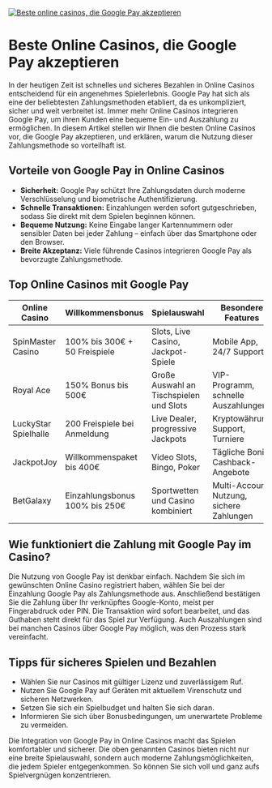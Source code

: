 [![Beste online casinos, die Google Pay akzeptieren](https://123-caf.pages.dev/gitsignup.png)](https://vrmoo.ru/Bt82HjjY)

<h1>Beste Online Casinos, die Google Pay akzeptieren</h1>  <p>In der heutigen Zeit ist schnelles und sicheres Bezahlen in Online Casinos entscheidend für ein angenehmes Spielerlebnis. Google Pay hat sich als eine der beliebtesten Zahlungsmethoden etabliert, da es unkompliziert, sicher und weit verbreitet ist. Immer mehr Online Casinos integrieren Google Pay, um ihren Kunden eine bequeme Ein- und Auszahlung zu ermöglichen. In diesem Artikel stellen wir Ihnen die besten Online Casinos vor, die Google Pay akzeptieren, und erklären, warum die Nutzung dieser Zahlungsmethode so vorteilhaft ist.</p>  <h2>Vorteile von Google Pay in Online Casinos</h2>  <ul>   <li><strong>Sicherheit:</strong> Google Pay schützt Ihre Zahlungsdaten durch moderne Verschlüsselung und biometrische Authentifizierung.</li>   <li><strong>Schnelle Transaktionen:</strong> Einzahlungen werden sofort gutgeschrieben, sodass Sie direkt mit dem Spielen beginnen können.</li>   <li><strong>Bequeme Nutzung:</strong> Keine Eingabe langer Kartennummern oder sensibler Daten bei jeder Zahlung – einfach über das Smartphone oder den Browser.</li>   <li><strong>Breite Akzeptanz:</strong> Viele führende Casinos integrieren Google Pay als bevorzugte Zahlungsmethode.</li> </ul>  <h2>Top Online Casinos mit Google Pay</h2>  <table>   <thead>     <tr>       <th>Online Casino</th>       <th>Willkommensbonus</th>       <th>Spielauswahl</th>       <th>Besondere Features</th>     </tr>   </thead>   <tbody>     <tr>       <td>SpinMaster Casino</td>       <td>100% bis 300€ + 50 Freispiele</td>       <td>Slots, Live Casino, Jackpot-Spiele</td>       <td>Mobile App, 24/7 Support</td>     </tr>     <tr>       <td>Royal Ace</td>       <td>150% Bonus bis 500€</td>       <td>Große Auswahl an Tischspielen und Slots</td>       <td>VIP-Programm, schnelle Auszahlungen</td>     </tr>     <tr>       <td>LuckyStar Spielhalle</td>       <td>200 Freispiele bei Anmeldung</td>       <td>Live Dealer, progressive Jackpots</td>       <td>Kryptowährung Support, Turniere</td>     </tr>     <tr>       <td>JackpotJoy</td>       <td>Willkommenspaket bis 400€</td>       <td>Video Slots, Bingo, Poker</td>       <td>Tägliche Boni, Cashback-Angebote</td>     </tr>     <tr>       <td>BetGalaxy</td>       <td>Einzahlungsbonus 100% bis 250€</td>       <td>Sportwetten und Casino kombiniert</td>       <td>Multi-Account Nutzung, sichere Zahlungen</td>     </tr>   </tbody> </table>  <h2>Wie funktioniert die Zahlung mit Google Pay im Casino?</h2>  <p>Die Nutzung von Google Pay ist denkbar einfach. Nachdem Sie sich im gewünschten Online Casino registriert haben, wählen Sie bei der Einzahlung Google Pay als Zahlungsmethode aus. Anschließend bestätigen Sie die Zahlung über Ihr verknüpftes Google-Konto, meist per Fingerabdruck oder PIN. Die Transaktion wird sofort bearbeitet, und das Guthaben steht direkt für das Spiel zur Verfügung. Auch Auszahlungen sind bei manchen Casinos über Google Pay möglich, was den Prozess stark vereinfacht.</p>  <h2>Tipps für sicheres Spielen und Bezahlen</h2>  <ul>   <li>Wählen Sie nur Casinos mit gültiger Lizenz und zuverlässigem Ruf.</li>   <li>Nutzen Sie Google Pay auf Geräten mit aktuellem Virenschutz und sicheren Netzwerken.</li>   <li>Setzen Sie sich ein Spielbudget und halten Sie sich daran.</li>   <li>Informieren Sie sich über Bonusbedingungen, um unerwartete Probleme zu vermeiden.</li> </ul>  <p>Die Integration von Google Pay in Online Casinos macht das Spielen komfortabler und sicherer. Die oben genannten Casinos bieten nicht nur eine breite Spielauswahl, sondern auch moderne Zahlungsmöglichkeiten, die jedem Spieler entgegenkommen. So können Sie sich voll und ganz aufs Spielvergnügen konzentrieren.</p>